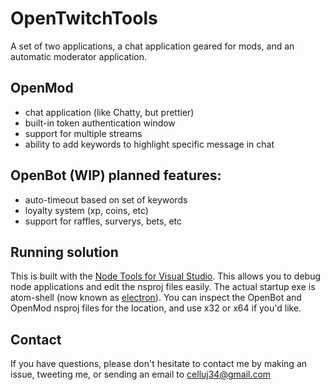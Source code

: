 # OpenTwitchTools
A set of two applications, a chat application geared for mods, and an automatic moderator application.

## OpenMod
* chat application (like Chatty, but prettier)
* built-in token authentication window
* support for multiple streams
* ability to add keywords to highlight specific message in chat

## OpenBot (WIP) planned features:
* auto-timeout based on set of keywords
* loyalty system (xp, coins, etc)
* support for raffles, surverys, bets, etc

## Running solution
This is built with the [Node Tools for Visual Studio](https://nodejstools.codeplex.com/). This allows you to debug node applications and edit the nsproj files easily. The actual startup exe is atom-shell (now known as [electron](https://github.com/atom/electron)). You can inspect the OpenBot and OpenMod nsproj files for the location, and use x32 or x64 if you'd like.

## Contact
If you have questions, please don't hesitate to contact me by making an issue, tweeting me, or sending an email to celluj34@gmail.com
